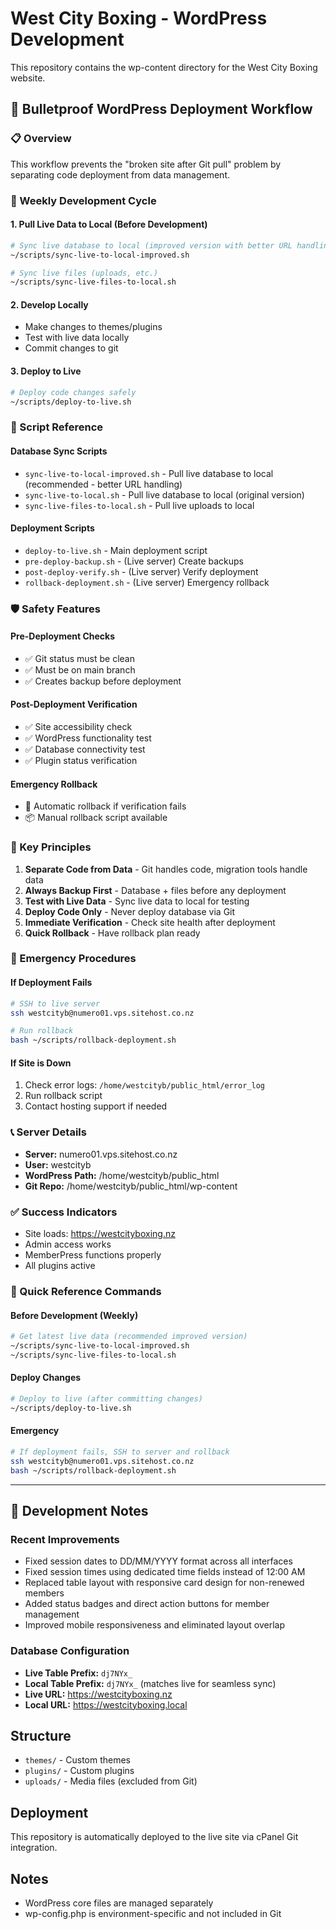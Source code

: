 # West City Boxing - WordPress Development

This repository contains the wp-content directory for the West City Boxing website.

## 🚀 Bulletproof WordPress Deployment Workflow

### 📋 Overview

This workflow prevents the "broken site after Git pull" problem by separating code deployment from data management.

### 🔄 Weekly Development Cycle

#### 1. Pull Live Data to Local (Before Development)

```bash
# Sync live database to local (improved version with better URL handling)
~/scripts/sync-live-to-local-improved.sh

# Sync live files (uploads, etc.)
~/scripts/sync-live-files-to-local.sh
```

#### 2. Develop Locally

- Make changes to themes/plugins
- Test with live data locally
- Commit changes to git

#### 3. Deploy to Live

```bash
# Deploy code changes safely
~/scripts/deploy-to-live.sh
```

### 📁 Script Reference

#### Database Sync Scripts

- `sync-live-to-local-improved.sh` - Pull live database to local (recommended - better URL handling)
- `sync-live-to-local.sh` - Pull live database to local (original version)
- `sync-live-files-to-local.sh` - Pull live uploads to local

#### Deployment Scripts

- `deploy-to-live.sh` - Main deployment script
- `pre-deploy-backup.sh` - (Live server) Create backups
- `post-deploy-verify.sh` - (Live server) Verify deployment
- `rollback-deployment.sh` - (Live server) Emergency rollback

### 🛡️ Safety Features

#### Pre-Deployment Checks

- ✅ Git status must be clean
- ✅ Must be on main branch
- ✅ Creates backup before deployment

#### Post-Deployment Verification

- ✅ Site accessibility check
- ✅ WordPress functionality test
- ✅ Database connectivity test
- ✅ Plugin status verification

#### Emergency Rollback

- 🔄 Automatic rollback if verification fails
- 📦 Manual rollback script available

### 🎯 Key Principles

1. **Separate Code from Data** - Git handles code, migration tools handle data
2. **Always Backup First** - Database + files before any deployment
3. **Test with Live Data** - Sync live data to local for testing
4. **Deploy Code Only** - Never deploy database via Git
5. **Immediate Verification** - Check site health after deployment
6. **Quick Rollback** - Have rollback plan ready

### 🚨 Emergency Procedures

#### If Deployment Fails

```bash
# SSH to live server
ssh westcityb@numero01.vps.sitehost.co.nz

# Run rollback
bash ~/scripts/rollback-deployment.sh
```

#### If Site is Down

1. Check error logs: `/home/westcityb/public_html/error_log`
2. Run rollback script
3. Contact hosting support if needed

### 📞 Server Details

- **Server:** numero01.vps.sitehost.co.nz
- **User:** westcityb
- **WordPress Path:** /home/westcityb/public_html
- **Git Repo:** /home/westcityb/public_html/wp-content

### ✅ Success Indicators

- Site loads: https://westcityboxing.nz
- Admin access works
- MemberPress functions properly
- All plugins active

### 🚀 Quick Reference Commands

#### Before Development (Weekly)

```bash
# Get latest live data (recommended improved version)
~/scripts/sync-live-to-local-improved.sh
~/scripts/sync-live-files-to-local.sh
```

#### Deploy Changes

```bash
# Deploy to live (after committing changes)
~/scripts/deploy-to-live.sh
```

#### Emergency

```bash
# If deployment fails, SSH to server and rollback
ssh westcityb@numero01.vps.sitehost.co.nz
bash ~/scripts/rollback-deployment.sh
```

---

## 📝 Development Notes

### Recent Improvements

- Fixed session dates to DD/MM/YYYY format across all interfaces
- Fixed session times using dedicated time fields instead of 12:00 AM
- Replaced table layout with responsive card design for non-renewed members
- Added status badges and direct action buttons for member management
- Improved mobile responsiveness and eliminated layout overlap

### Database Configuration

- **Live Table Prefix:** `dj7NYx_`
- **Local Table Prefix:** `dj7NYx_` (matches live for seamless sync)
- **Live URL:** https://westcityboxing.nz
- **Local URL:** https://westcityboxing.local

## Structure

- `themes/` - Custom themes
- `plugins/` - Custom plugins
- `uploads/` - Media files (excluded from Git)

## Deployment

This repository is automatically deployed to the live site via cPanel Git integration.

## Notes

- WordPress core files are managed separately
- wp-config.php is environment-specific and not included in Git
